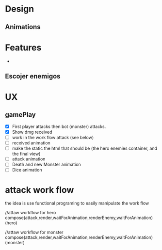 # Design

## Animations

# Features
*

## Escojer enemigos

# UX

## gamePlay
  - [x] First player attacks then bot (monster) attacks.
  - [x] Show dmg received
  - [ ] work in the work flow attack (see below)
  - [ ] received animation
  - [ ] make the static the html that should be (the hero enemies container, and the final view)
  - [ ] attack animation 
  - [ ] Death and new Monster animation
  - [ ] Dice animation
  
# attack work flow
the idea is use functional programing to easily manipulate the work flow

//attaw workflow for hero
compose(attack,render,waitForAnimation,renderEnemy,waitForAnimation)(hero)

//attaw workflow for monster
compose(attack,render,waitForAnimation,renderEnemy,waitForAnimation)(monster)
